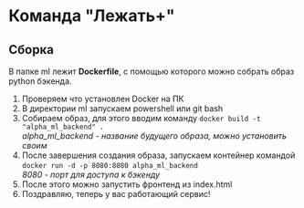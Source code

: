 # Команда "Лежать+"  

## Сборка ##  
 В папке ml лежит **Dockerfile**, с помощью которого можно собрать образ python бэкенда.
   
1.   Проверяем что установлен Docker на ПК 
2.   В директории ml запускаем powershell или git bash
3.   Собираем образ, для этого вводим команду ``` docker build -t "alpha_ml_backend" . ```   
*alpha_ml_backend - название будущего образа, можно установить своим*  
4.  После завершения создания образа, запускаем контейнер командой ``` docker run -d -p 8080:8080 alpha_ml_backend ```  
*8080 - порт для доступа к бэкенду*  
5.  После этого можно запустить фронтенд из index.html 
6.  Поздравляю, теперь у вас работающий сервис!
